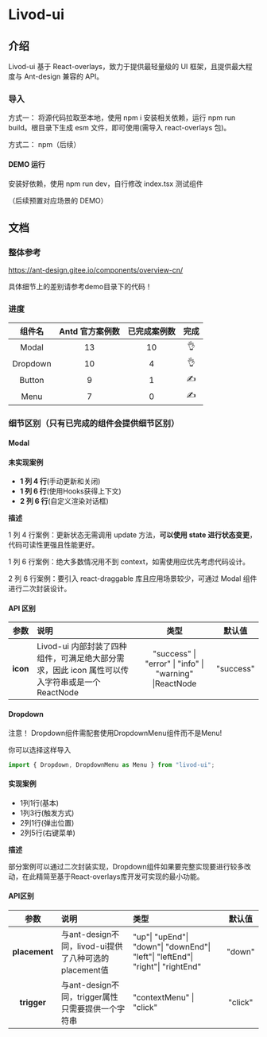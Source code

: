 # Livod-ui

## 介绍

Livod-ui 基于 React-overlays，致力于提供最轻量级的 UI 框架，且提供最大程度与 Ant-design 兼容的 API。

### 导入

方式一： 将源代码拉取至本地，使用 npm i 安装相关依赖，运行 npm run build。根目录下生成 esm 文件，即可使用(需导入 react-overlays 包)。

方式二： npm（后续）

#### DEMO 运行

安装好依赖，使用 npm run dev，自行修改 index.tsx 测试组件

（后续预置对应场景的 DEMO）

## 文档

### 整体参考

https://ant-design.gitee.io/components/overview-cn/

具体细节上的差别请参考demo目录下的代码！

### 进度

|  组件名  | Antd 官方案例数 | 已完成案例数 | 完成 |
| :------: | :-------------: | :----------: | :--: |
|  Modal   |       13        |      10      |  👌  |
|  Dropdown  |        10        |      4       |  👌  |
| Button |       9        |      1       |  ✍️  |
|   Menu   |        7        |      0       |  ✍️  |

### 细节区别（只有已完成的组件会提供细节区别）

#### Modal

#### 未实现案例

- **1 列 4 行**(手动更新和关闭)
- **1 列 6 行**(使用Hooks获得上下文)
- **2 列 6 行**(自定义渲染对话框)

**描述**

1 列 4 行案例：更新状态无需调用 update 方法，**可以使用 state 进行状态变更**，代码可读性更强且性能更好。

1 列 6 行案例：绝大多数情况用不到 context，如需使用应优先考虑代码设计。

2 列 6 行案例：要引入 react-draggable 库且应用场景较少，可通过 Modal 组件进行二次封装设计。

#### API 区别

|   参数   | 说明                                                         |                          类型                           |  默认值   |
| :------: | :----------------------------------------------------------- | :-----------------------------------------------------: | :-------: |
| **icon** | Livod-ui 内部封装了四种组件，可满足绝大部分需求，因此 icon 属性可以传入字符串或是一个 ReactNode | "success" \| "error" \| "info" \| "warning" \|ReactNode | "success" |



#### Dropdown

注意！ Dropdown组件需配套使用DropdownMenu组件而不是Menu!

你可以选择这样导入

```js
import { Dropdown, DropdownMenu as Menu } from "livod-ui";
```

#### 实现案例

- 1列1行(基本)
- 1列3行(触发方式)
- 2列1行(弹出位置)
- 2列5行(右键菜单)

__描述__

​	部分案例可以通过二次封装实现，Dropdown组件如果要完整实现要进行较多改动，在此精简至基于React-overlays库开发可实现的最小功能。

#### API区别

|     参数      | 说明                                                  | 类型                                                         | 默认值  |
| :-----------: | :---------------------------------------------------- | :----------------------------------------------------------- | :-----: |
| **placement** | 与ant-design不同，livod-ui提供了八种可选的placement值 | "up"\| "upEnd"\| "down"\| "downEnd"\| "left"\| "leftEnd"\| "right"\| "rightEnd" | "down"  |
|  **trigger**  | 与ant-design不同，trigger属性只需要提供一个字符串     | "contextMenu" \| "click"                                     | "click" |

